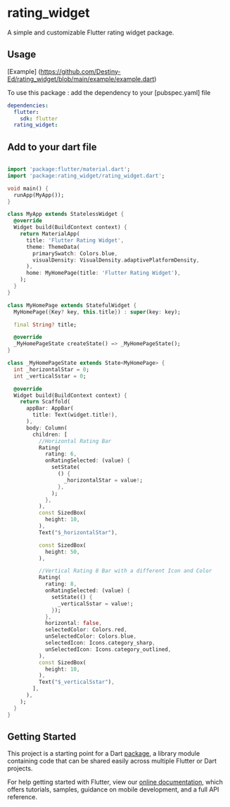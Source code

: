 # rating_widget

A simple and customizable Flutter rating widget package.

## Usage

[Example] (https://github.com/Destiny-Ed/rating_widget/blob/main/example/example.dart)

To use this package : add the dependency to your [pubspec.yaml] file

```yaml
dependencies:
  flutter:
    sdk: flutter
  rating_widget:
```

## Add to your dart file

```dart

import 'package:flutter/material.dart';
import 'package:rating_widget/rating_widget.dart';

void main() {
  runApp(MyApp());
}

class MyApp extends StatelessWidget {
  @override
  Widget build(BuildContext context) {
    return MaterialApp(
      title: 'Flutter Rating Widget',
      theme: ThemeData(
        primarySwatch: Colors.blue,
        visualDensity: VisualDensity.adaptivePlatformDensity,
      ),
      home: MyHomePage(title: 'Flutter Rating Widget'),
    );
  }
}

class MyHomePage extends StatefulWidget {
  MyHomePage({Key? key, this.title}) : super(key: key);

  final String? title;

  @override
  _MyHomePageState createState() => _MyHomePageState();
}

class _MyHomePageState extends State<MyHomePage> {
  int _horizontalStar = 0;
  int _verticalSstar = 0;

  @override
  Widget build(BuildContext context) {
    return Scaffold(
      appBar: AppBar(
        title: Text(widget.title!),
      ),
      body: Column(
        children: [
          //Horizontal Rating Bar
          Rating(
            rating: 6,
            onRatingSelected: (value) {
              setState(
                () {
                  _horizontalStar = value!;
                },
              );
            },
          ),
          const SizedBox(
            height: 10,
          ),
          Text("$_horizontalStar"),

          const SizedBox(
            height: 50,
          ),

          //Vertical Rating 8 Bar with a different Icon and Color
          Rating(
            rating: 8,
            onRatingSelected: (value) {
              setState(() {
                _verticalSstar = value!;
              });
            },
            horizontal: false,
            selectedColor: Colors.red,
            unSelectedColor: Colors.blue,
            selectedIcon: Icons.category_sharp,
            unSelectedIcon: Icons.category_outlined,
          ),
          const SizedBox(
            height: 10,
          ),
          Text("$_verticalSstar"),
        ],
      ),
    );
  }
}

```

## Getting Started

This project is a starting point for a Dart
[package](https://flutter.dev/developing-packages/),
a library module containing code that can be shared easily across
multiple Flutter or Dart projects.

For help getting started with Flutter, view our
[online documentation](https://flutter.dev/docs), which offers tutorials,
samples, guidance on mobile development, and a full API reference.
